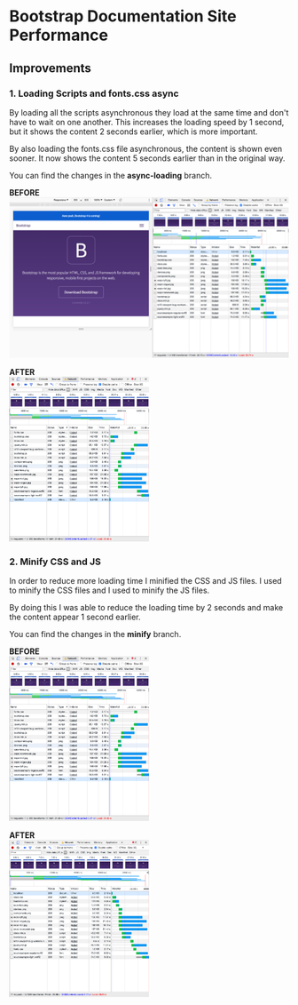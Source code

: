 # Bootstrap Documentation Site Performance

## Improvements

### 1. Loading Scripts and fonts.css async
By loading all the scripts asynchronous they load at the same time and don't have to wait on one another. This increases the loading speed by 1 second, but it shows the content 2 seconds earlier, which is more important.

By also loading the fonts.css file asynchronous, the content is shown even sooner. It now shows the content 5 seconds earlier than in the original way.

You can find the changes in the **async-loading** branch.

**BEFORE**
![](screenshots/before.png)

**AFTER**\
<img src="screenshots/after001.png" width="50%">

### 2. Minify CSS and JS
In order to reduce more loading time I minified the CSS and JS files. I used [](https://csscompressor.com/) to minify the CSS files and I used [](https://jscompress.com/) to minify the JS files.

By doing this I was able to reduce the loading time by 2 seconds and make the content appear 1 second earlier.

You can find the changes in the **minify** branch.

**BEFORE**\
<img src="screenshots/after001.png" width="50%">

**AFTER**\
<img src="screenshots/after002.png" width="50%">
